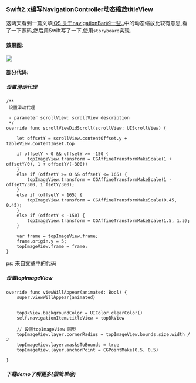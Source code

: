 ### Swift2.x编写NavigationController动态缩放titleView

这两天看到一篇文章[iOS 关于navigationBar的一些..](http://www.jianshu.com/p/b2585c37e14b)中的动态缩放比较有意思,看了一下源码,然后用Swift写了一下,使用`storyboard`实现.

#### 效果图:

![](https://o449xphwj.qnssl.com/NavTopImage.gif)


#### 部分代码:

##### 设置滑动代理

```
/**
 设置滑动代理
 
 - parameter scrollView: scrollView description
 */
override func scrollViewDidScroll(scrollView: UIScrollView) {
    
    let offsetY = scrollView.contentOffset.y + tableView.contentInset.top
    
    if offsetY < 0 && offsetY >= -150 {
        topImageView.transform = CGAffineTransformMakeScale(1 + offsetY/0), 1 + offsetY/(-300))
    }
    else if (offsetY >= 0 && offsetY <= 165) {
        topImageView.transform = CGAffineTransformMakeScale(1 - offsetY/300, 1 fsetY/300);
    }
    else if (offsetY > 165) {
        topImageView.transform = CGAffineTransformMakeScale(0.45, 0.45);
    }
    else if (offsetY < -150) {
        topImageView.transform = CGAffineTransformMakeScale(1.5, 1.5);
    }
    
    var frame = topImageView.frame;
    frame.origin.y = 5;
    topImageView.frame = frame;
}
```
ps: 来自文章中的代码

##### 设置topImageView

```
override func viewWillAppear(animated: Bool) {
    super.viewWillAppear(animated)
    
    
    topBkView.backgroundColor = UIColor.clearColor()
    self.navigationItem.titleView = topBkView
    
    // 设置topImageView 圆型
    topImageView.layer.cornerRadius = topImageView.bounds.size.width / 2
    topImageView.layer.masksToBounds = true
    topImageView.layer.anchorPoint = CGPointMake(0.5, 0.5)
    
}
```

##### 下载demo了解更多(很简单😜)


